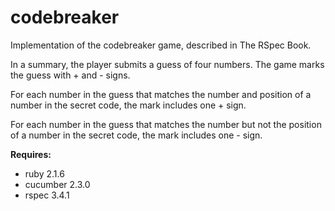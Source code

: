# codebreaker

Implementation of the codebreaker game, described in The RSpec Book.

In a summary, the player submits a guess of four numbers. The game marks the guess with + and - signs.

For each number in the guess that matches the number and position of a number in the secret code, the mark includes one + sign.

For each number in the guess that matches the number but not the position of a number in the secret code, the mark includes one - sign.

**Requires:**

* ruby 2.1.6
* cucumber 2.3.0
* rspec 3.4.1
